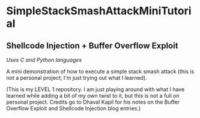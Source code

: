 # SimpleStackSmashAttackMiniTutorial
## Shellcode Injection + Buffer Overflow Exploit
_Uses C and Python languages_

A mini demonstration of how to execute a simple stack smash attack (this is not a personal project; I'm just trying out what I learned).

(This is my LEVEL 1 repository. I am just playing around with what I have learned while adding a bit of my own twist to it, but this is not a full on personal project. Credits go to Dhaval Kapil for his notes on the Buffer Overflow Exploit and Shellcode Injection blog entries.)
